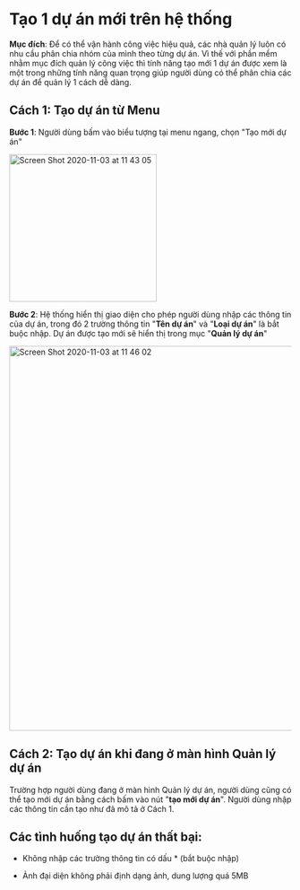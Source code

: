 # Tạo 1 dự án mới trên hệ thống 

**Mục đích**: Để có thể vận hành công việc hiệu quả, các nhà quản lý luôn có nhu cầu phân chia nhóm của mình theo từng dự án. Vì thế với phần mềm nhằm mục đích quản lý công việc thì tính năng tạo mới 1 dự án được xem là một trong những tính năng quan trọng giúp người dùng có thể phân chia các dự án để quản lý 1 cách dễ dàng.

## Cách 1: Tạo dự án từ Menu

**Bước 1**: Người dùng bấm vào biểu tượng tại menu ngang, chọn "Tạo mới dự án"

<img width="263" alt="Screen Shot 2020-11-03 at 11 43 05" src="https://user-images.githubusercontent.com/73808891/97950548-cffc9100-1dc9-11eb-89be-93b7412b86fc.png">

**Bước 2**: Hệ thống hiển thị giao diện cho phép người dùng nhập các thông tin của dự án, trong đó 2 trường thông tin "**Tên dự án**" và "**Loại dự án**" là bắt buộc nhập. Dự án được tạo mới sẽ hiển thị trong mục "**Quản lý dự án**"

<img width="686" alt="Screen Shot 2020-11-03 at 11 46 02" src="https://user-images.githubusercontent.com/73808891/97950666-3ed9ea00-1dca-11eb-9ef2-9476307199e8.png">

## Cách 2: Tạo dự án khi đang ở màn hình Quản lý dự án

Trường hợp người dùng đang ở màn hình Quản lý dự án, người dùng cũng có thể tạo mới dự án bằng cách bấm vào nút "**tạo mới dự án**". Người dùng nhập các thông tin cần tạo như đã mô tả ở Cách 1.

## **Các tình huống tạo dự án thất bại:**

- Không nhập các trường thông tin có dấu * (bắt buộc nhập)

- Ảnh đại diện không phải định dạng ảnh, dung lượng quá 5MB
